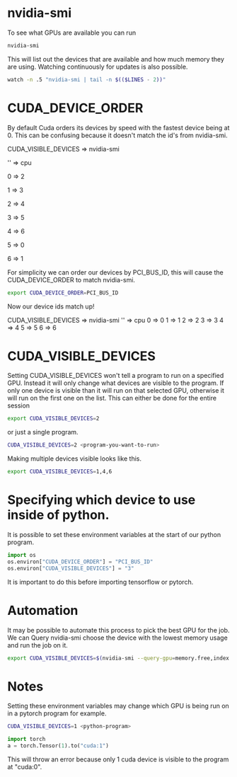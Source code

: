 # nvidia-smi
To see what GPUs are available you can run 
```bash
nvidia-smi
```
This will list out the devices that are available and how much memory they are using.
Watching continuously for updates is also possible.
```bash
watch -n .5 "nvidia-smi | tail -n $(($LINES - 2))"
```

# CUDA_DEVICE_ORDER

By default Cuda orders its devices by speed with the fastest device being at 0.
This can be confusing because it doesn't match the id's from nvidia-smi.


CUDA_VISIBLE_DEVICES => nvidia-smi

''    =>  cpu

0   =>   2

1   =>   3

2   =>   4

3   =>   5

4   =>   6

5   =>   0

6   =>   1


For simplicity we can order our devices by PCI_BUS_ID, this will cause the CUDA_DEVICE_ORDER to match nvidia-smi.
```bash
export CUDA_DEVICE_ORDER=PCI_BUS_ID
```
Now our device ids match up!


CUDA_VISIBLE_DEVICES => nvidia-smi
''    =>  cpu
0   =>   0
1   =>   1
2   =>   2
3   =>   3
4   =>   4
5   =>   5
6    =>  6

# CUDA_VISIBLE_DEVICES
Setting CUDA_VISIBLE_DEVICES won't tell a program to run on a specified GPU.
Instead it will only change what devices are visible to the program. 
If only one device is visible than it will run on that selected GPU, otherwise it will run on the first one on the list.
This can either be done for the entire session
```bash
export CUDA_VISIBLE_DEVICES=2
```
or just a single program.
```bash
CUDA_VISIBLE_DEVICES=2 <program-you-want-to-run>
```

Making multiple devices visible looks like this.
```bash
export CUDA_VISIBLE_DEVICES=1,4,6
```

# Specifying which device to use inside of python.
It is possible to set these environment variables at the start of our python program.
```python
import os
os.environ["CUDA_DEVICE_ORDER"] = "PCI_BUS_ID"
os.environ["CUDA_VISIBLE_DEVICES"] = "3"
```
It is important to do this before importing tensorflow or pytorch.


# Automation

It may be possible to automate this process to pick the best GPU for the job.
We can Query nvidia-smi choose the device with the lowest memory usage and run the job on it.
```bash
export CUDA_VISIBLE_DEVICES=$(nvidia-smi --query-gpu=memory.free,index --format=csv,nounits,noheader | sort -nr | head -1 | awk '{ print $NF }'
```


# Notes
Setting these environment variables may change which GPU is being run on in a pytorch program for example.

```bash
CUDA_VISIBLE_DEVICES=1 <python-program>
```

```python
import torch
a = torch.Tensor(1).to("cuda:1")
```

This will throw an error because only 1 cuda device is visible to the program at "cuda:0".